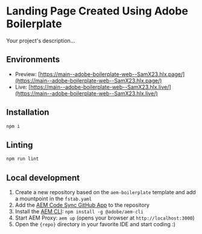 # Landing Page Created Using Adobe Boilerplate
Your project's description...

## Environments
- Preview: [https://main--adobe-boilerplate-web--SamX23.hlx.page/](https://main--adobe-boilerplate-web--SamX23.hlx.page/)
- Live: [https://main--adobe-boilerplate-web--SamX23.hlx.live/](https://main--adobe-boilerplate-web--SamX23.hlx.live/)

## Installation

```sh
npm i
```

## Linting

```sh
npm run lint
```

## Local development

1. Create a new repository based on the `aem-boilerplate` template and add a mountpoint in the `fstab.yaml`
1. Add the [AEM Code Sync GitHub App](https://github.com/apps/aem-code-sync) to the repository
1. Install the [AEM CLI](https://github.com/adobe/helix-cli): `npm install -g @adobe/aem-cli`
1. Start AEM Proxy: `aem up` (opens your browser at `http://localhost:3000`)
1. Open the `{repo}` directory in your favorite IDE and start coding :)
